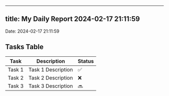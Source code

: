 
---
title: My Daily Report 2024-02-17 21:11:59
---

Date: 2024-02-17 21:11:59

## Tasks Table

| Task | Description | Status |
|------|-------------|--------|
| Task 1 | Task 1 Description | ✅ |
| Task 2 | Task 2 Description | ❌ |
| Task 3 | Task 3 Description | 🔜 |
